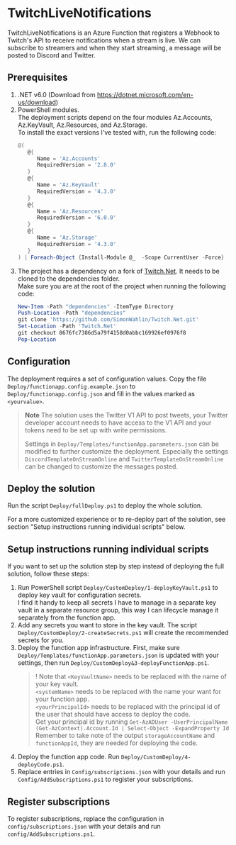 # TwitchLiveNotifications

TwitchLiveNotifications is an Azure Function that registers a Webhook to Twitch's API to receive notifications when a stream is live. We can subscribe to streamers and when they start streaming, a message will be posted to Discord and Twitter.

## Prerequisites

1. .NET v6.0 (Download from https://dotnet.microsoft.com/en-us/download)
2. PowerShell modules.  
   The deployment scripts depend on the four modules 
Az.Accounts, Az.KeyVault, Az.Resources, and Az.Storage.  
To install the exact versions I've tested with, run the following code:
      ```powershell
      @(
         @{
            Name = 'Az.Accounts'
            RequiredVersion = '2.8.0'
         }
         @{
            Name = 'Az.KeyVault'
            RequiredVersion = '4.3.0'
         }
         @{
            Name = 'Az.Resources'
            RequiredVersion = '6.0.0'
         }
         @{
            Name = 'Az.Storage'
            RequiredVersion = '4.3.0'
         }
      ) | Foreach-Object {Install-Module @_  -Scope CurrentUser -Force}
      ```
3. The project has a dependency on a fork of [Twitch.Net](https://github.com/iXyles/Twitch.Net). It needs to be cloned to the dependencies folder.  
   Make sure you are at the root of the project when running the following code:
   ```powershell
   New-Item -Path "dependencies" -ItemType Directory
   Push-Location -Path "dependencies"
   git clone 'https://github.com/SimonWahlin/Twitch.Net.git'
   Set-Location -Path 'Twitch.Net'
   git checkout 8676fc7386d5a79f4158d0abbc169926ef0976f8
   Pop-Location
   ```
## Configuration

The deployment requires a set of configuration values. Copy the file `Deploy/functionapp.config.example.json` to `Deploy/functionapp.config.json` and fill in the values marked as `<yourvalue>`.  

> **Note** The solution uses the Twitter V1 API to post tweets, your Twitter developer account needs to have access to the V1 API and your tokens need to be set up with write permissions.
>
>Settings in `Deploy/Templates/functionApp.parameters.json` can be modified to further customize the deployment. Especially the settings `DiscordTemplateOnStreamOnline` and `TwitterTemplateOnStreamOnline` can be changed to customize the messages posted.  

## Deploy the solution

Run the script `Deploy/fullDeploy.ps1` to deploy the whole solution.  

For a more customized experience or to re-deploy part of the solution, see section "Setup instructions running individual scripts" below.

## Setup instructions running individual scripts

If you want to set up the solution step by step instead of deploying the full solution, follow these steps:

1. Run PowerShell script `Deploy/CustomDeploy/1-deployKeyVault.ps1` to deploy key vault for configuration secrets.  
   I find it handy to keep all secrets I have to manage in a separate key vault in a separate resource group, this way I can lifecycle manage it separately from the function app.
2. Add any secrets you want to store in the key vault. The script `Deploy/CustomDeploy/2-createSecrets.ps1` will create the recommended secrets for you.
3. Deploy the function app infrastructure. First, make sure `Deploy/Templates/functionApp.parameters.json` is updated with your settings, then run `Deploy/CustomDeploy&3-deployFunctionApp.ps1`.  
   > ! Note that `<KeyVaultName>` needs to be replaced with the name of your key vault.  
   >   `<systemName>` needs to be replaced with the name your want for your function app.  
   >   `<yourPrincipalId>` needs to be replaced with the principal id of the user that should have access to deploy the code.  
   >   Get your principal id by running `Get-AzADUser -UserPrincipalName (Get-AzContext).Account.Id | Select-Object -ExpandProperty Id`  
   Remember to take note of the output `storageAccountName` and `functionAppId`, they are needed for deploying the code.
4. Deploy the function app code. Run `Deploy/CustomDeploy/4-deployCode.ps1`.
5. Replace entries in `Config/subscriptions.json` with your details and run `Config/AddSubscriptions.ps1` to register your subscriptions.

## Register subscriptions

To register subscriptions, replace the configuration in `config/subscriptions.json` with your details and run `config/AddSubscriptions.ps1`.
